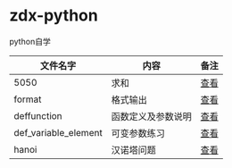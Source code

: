 # zdx-python
python自学

|文件名字|内容|备注|
|----------|----|----|
|5050|求和|[查看](https://github.com/swukihappy/zdx-python/blob/master/5050.py)|
|format|格式输出|[查看](https://github.com/swukihappy/zdx-python/blob/master/format.py)|
|deffunction|函数定义及参数说明|[查看](https://github.com/swukihappy/zdx-python/blob/master/deffunction.py)|
|def_variable_element|可变参数练习|[查看](https://github.com/swukihappy/zdx-python/blob/master/def_variable_element.py)|
|hanoi|汉诺塔问题|[查看](https://github.com/swukihappy/zdx-python/blob/master/hanoi.py)|
